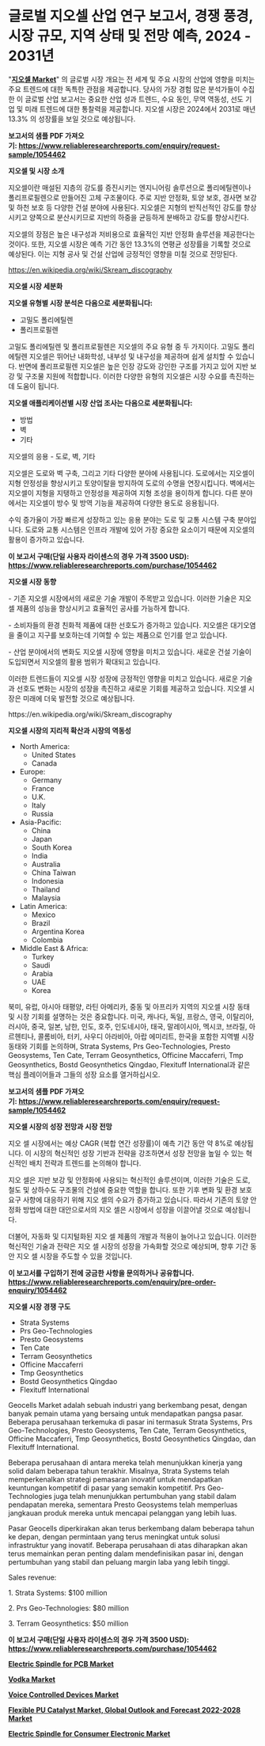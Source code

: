 <p><h1>글로벌 지오셀 산업 연구 보고서, 경쟁 풍경, 시장 규모, 지역 상태 및 전망 예측, 2024 - 2031년</h1></p><p>"<strong><a href="https://www.reliableresearchreports.com/geocells-r1054462">지오셀 Market</a></strong>" 의 글로벌 시장 개요는 전 세계 및 주요 시장의 산업에 영향을 미치는 주요 트렌드에 대한 독특한 관점을 제공합니다. 당사의 가장 경험 많은 분석가들이 수집한 이 글로벌 산업 보고서는 중요한 산업 성과 트렌드, 수요 동인, 무역 역동성, 선도 기업 및 미래 트렌드에 대한 통찰력을 제공합니다. 지오셀 시장은 2024에서 2031로 매년 13.3% 의 성장률을 보일 것으로 예상됩니다.</p>
<p><strong>보고서의 샘플 PDF 가져오기:&nbsp;<a href="https://www.reliableresearchreports.com/enquiry/request-sample/1054462">https://www.reliableresearchreports.com/enquiry/request-sample/1054462</a></strong></p>
<p><strong>지오셀 및 시장 소개</strong></p>
<p><p>지오셀이란 매설된 지층의 강도를 증진시키는 엔지니어링 솔루션으로 폴리에틸렌이나 폴리프로필렌으로 만들어진 고체 구조물이다. 주로 지반 안정화, 토양 보호, 경사면 보강 및 하천 보호 등 다양한 건설 분야에 사용된다. 지오셀은 지형의 반직선적인 강도를 향상시키고 양쪽으로 분산시키므로 지반의 하중을 균등하게 분배하고 강도를 향상시킨다.</p><p>지오셀의 장점은 높은 내구성과 저비용으로 효율적인 지반 안정화 솔루션을 제공한다는 것이다. 또한, 지오셀 시장은 예측 기간 동안 13.3%의 연평균 성장률을 기록할 것으로 예상된다. 이는 지형 공사 및 건설 산업에 긍정적인 영향을 미칠 것으로 전망된다.</p></p>
<p><a href="https://en.wikipedia.org/wiki/Skream_discography">https://en.wikipedia.org/wiki/Skream_discography</a></p>
<p><strong>지오셀 시장 세분화</strong></p>
<p><strong>지오셀 유형별 시장 분석은 다음으로 세분화됩니다:</strong></p>
<p><ul><li>고밀도 폴리에틸렌</li><li>폴리프로필렌</li></ul></p>
<p><p>고밀도 폴리에틸렌 및 폴리프로필렌은 지오셀의 주요 유형 중 두 가지이다. 고밀도 폴리에틸렌 지오셀은 뛰어난 내화학성, 내부성 및 내구성을 제공하며 쉽게 설치할 수 있습니다. 반면에 폴리프로필렌 지오셀은 높은 인장 강도와 강인한 구조를 가지고 있어 지반 보강 및 구조물 지원에 적합합니다. 이러한 다양한 유형의 지오셀은 시장 수요를 촉진하는 데 도움이 됩니다.</p></p>
<p><strong>지오셀 애플리케이션별 시장 산업 조사는 다음으로 세분화됩니다:</strong></p>
<p><ul><li>방법</li><li>벽</li><li>기타</li></ul></p>
<p><p>지오셀의 응용 - 도로, 벽, 기타</p><p>지오셀은 도로와 벽 구축, 그리고 기타 다양한 분야에 사용됩니다. 도로에서는 지오셀이 지형 안정성을 향상시키고 토양이탈을 방지하여 도로의 수명을 연장시킵니다. 벽에서는 지오셀이 지형을 지탱하고 안정성을 제공하여 지형 조성을 용이하게 합니다. 다른 분야에서는 지오셀이 방수 및 방역 기능을 제공하여 다양한 용도로 응용됩니다.</p><p>수익 증가율이 가장 빠르게 성장하고 있는 응용 분야는 도로 및 교통 시스템 구축 분야입니다. 도로와 교통 시스템은 인프라 개발에 있어 가장 중요한 요소이기 때문에 지오셀의 활용이 증가하고 있습니다.</p></p>
<p><strong>이 보고서 구매(단일 사용자 라이센스의 경우 가격 3500 USD): <a href="https://www.reliableresearchreports.com/purchase/1054462">https://www.reliableresearchreports.com/purchase/1054462</a></strong></p>
<p><strong>지오셀 시장 동향</strong></p>
<p><p>- 기존 지오셀 시장에서의 새로운 기술 개발이 주목받고 있습니다. 이러한 기술은 지오셀 제품의 성능을 향상시키고 효율적인 공사를 가능하게 합니다.</p><p>- 소비자들의 환경 친화적 제품에 대한 선호도가 증가하고 있습니다. 지오셀은 대기오염을 줄이고 지구를 보호하는데 기여할 수 있는 제품으로 인기를 얻고 있습니다.</p><p>- 산업 분야에서의 변화도 지오셀 시장에 영향을 미치고 있습니다. 새로운 건설 기술이 도입되면서 지오셀의 활용 범위가 확대되고 있습니다.</p><p>이러한 트렌드들이 지오셀 시장 성장에 긍정적인 영향을 미치고 있습니다. 새로운 기술과 선호도 변화는 시장의 성장을 촉진하고 새로운 기회를 제공하고 있습니다. 지오셀 시장은 미래에 더욱 발전할 것으로 예상됩니다.</p></p>
<p>https://en.wikipedia.org/wiki/Skream_discography</p>
<p><strong>지오셀 시장의 지리적 확산과 시장의 역동성</strong></p>
<p><ul>
    <li>
        North America:
        <ul>
            <li>United States</li>
            <li>Canada</li>
        </ul>
    </li>
    <li>
        Europe:
        <ul>
            <li>Germany</li>
            <li>France</li>
            <li>U.K.</li>
            <li>Italy</li>
            <li>Russia</li>
        </ul>
    </li>
    <li>
        Asia-Pacific:
        <ul>
            <li>China</li>
            <li>Japan</li>
            <li>South Korea</li>
            <li>India</li>
            <li>Australia</li>
            <li>China Taiwan</li>
            <li>Indonesia</li>
            <li>Thailand</li>
            <li>Malaysia</li>
        </ul>
    </li>
    <li>
        Latin America:
        <ul>
            <li>Mexico</li>
            <li>Brazil</li>
            <li>Argentina Korea</li>
            <li>Colombia</li>
        </ul>
    </li>
    <li>
        Middle East & Africa:
        <ul>
            <li>Turkey</li>
            <li>Saudi</li>
            <li>Arabia</li>
            <li>UAE</li>
            <li>Korea</li>
        </ul>
    </li>
    </ul></p>
<p><p>북미, 유럽, 아시아 태평양, 라틴 아메리카, 중동 및 아프리카 지역의 지오셀 시장 동태 및 시장 기회를 설명하는 것은 중요합니다. 미국, 캐나다, 독일, 프랑스, 영국, 이탈리아, 러시아, 중국, 일본, 남한, 인도, 호주, 인도네시아, 태국, 말레이시아, 멕시코, 브라질, 아르헨티나, 콜롬비아, 터키, 사우디 아라비아, 아랍 에미리트, 한국을 포함한 지역별 시장 동태와 기회를 논의하며, Strata Systems, Prs Geo-Technologies, Presto Geosystems, Ten Cate, Terram Geosynthetics, Officine Maccaferri, Tmp Geosynthetics, Bostd Geosynthetics Qingdao, Flexituff International과 같은 핵심 플레이어들과 그들의 성장 요소를 열거하십시오.</p></p>
<p><strong>보고서의 샘플 PDF 가져오기:&nbsp;<a href="https://www.reliableresearchreports.com/enquiry/request-sample/1054462">https://www.reliableresearchreports.com/enquiry/request-sample/1054462</a></strong></p>
<p><strong>지오셀 시장의 성장 전망과 시장 전망</strong></p>
<p><p>지오 셀 시장에서는 예상 CAGR (복합 연간 성장률)이 예측 기간 동안 약 8%로 예상됩니다. 이 시장의 혁신적인 성장 기반과 전략을 강조하면서 성장 전망을 높일 수 있는 혁신적인 배치 전략과 트렌드를 논의해야 합니다.</p><p>지오 셀은 지반 보강 및 안정화에 사용되는 혁신적인 솔루션이며, 이러한 기술은 도로, 철도 및 상하수도 구조물의 건설에 중요한 역할을 합니다. 또한 기후 변화 및 환경 보호 요구 사항에 대응하기 위해 지오 셀의 수요가 증가하고 있습니다. 따라서 기존의 토양 안정화 방법에 대한 대안으로서의 지오 셀은 시장에서 성장을 이끌어낼 것으로 예상됩니다.</p><p>더불어, 자동화 및 디지털화된 지오 셀 제품의 개발과 적용이 늘어나고 있습니다. 이러한 혁신적인 기술과 전략은 지오 셀 시장의 성장을 가속화할 것으로 예상되며, 향후 기간 동안 지오 셀 시장을 주도할 수 있을 것입니다.</p></p>
<p><strong>이 보고서를 구입하기 전에 궁금한 사항을 문의하거나 공유합니다. <a href="https://www.reliableresearchreports.com/enquiry/pre-order-enquiry/1054462">https://www.reliableresearchreports.com/enquiry/pre-order-enquiry/1054462</a></strong></p>
<p><strong>지오셀 시장 경쟁 구도</strong></p>
<p><ul><li>Strata Systems</li><li>Prs Geo-Technologies</li><li>Presto Geosystems</li><li>Ten Cate</li><li>Terram Geosynthetics</li><li>Officine Maccaferri</li><li>Tmp Geosynthetics</li><li>Bostd Geosynthetics Qingdao</li><li>Flexituff International</li></ul></p>
<p><p>Geocells Market adalah sebuah industri yang berkembang pesat, dengan banyak pemain utama yang bersaing untuk mendapatkan pangsa pasar. Beberapa perusahaan terkemuka di pasar ini termasuk Strata Systems, Prs Geo-Technologies, Presto Geosystems, Ten Cate, Terram Geosynthetics, Officine Maccaferri, Tmp Geosynthetics, Bostd Geosynthetics Qingdao, dan Flexituff International.</p><p>Beberapa perusahaan di antara mereka telah menunjukkan kinerja yang solid dalam beberapa tahun terakhir. Misalnya, Strata Systems telah memperkenalkan strategi pemasaran inovatif untuk mendapatkan keuntungan kompetitif di pasar yang semakin kompetitif. Prs Geo-Technologies juga telah menunjukkan pertumbuhan yang stabil dalam pendapatan mereka, sementara Presto Geosystems telah memperluas jangkauan produk mereka untuk mencapai pelanggan yang lebih luas.</p><p>Pasar Geocells diperkirakan akan terus berkembang dalam beberapa tahun ke depan, dengan permintaan yang terus meningkat untuk solusi infrastruktur yang inovatif. Beberapa perusahaan di atas diharapkan akan terus memainkan peran penting dalam mendefinisikan pasar ini, dengan pertumbuhan yang stabil dan peluang margin laba yang lebih tinggi.</p><p>Sales revenue:</p><p>1. Strata Systems: $100 million</p><p>2. Prs Geo-Technologies: $80 million</p><p>3. Terram Geosynthetics: $50 million</p></p>
<p><strong>이 보고서 구매(단일 사용자 라이센스의 경우 가격 3500 USD): <a href="https://www.reliableresearchreports.com/purchase/1054462">https://www.reliableresearchreports.com/purchase/1054462</a></strong></p>
<p><strong><p><a href="https://www.linkedin.com/pulse/electric-spindle-pcb-market-share-analysis-flagshipin-szysf?trackingId=owcHd1YbQv6coLLedBRvxw%3D%3D">Electric Spindle for PCB Market</a></p><p><a href="https://github.com/RichRobinson5/Market-Research-Report-List-6/blob/main/vodka-market.md">Vodka Market</a></p><p><a href="https://github.com/gdfhhhj/Market-Research-Report-List-6/blob/main/voice-controlled-devices-market.md">Voice Controlled Devices Market</a></p><p><a href="https://www.linkedin.com/pulse/global-flexible-pu-catalyst-market-outlook-forecast-2022-2028-zs7ye?trackingId=PN%2F02YeuRgeP2xVpXJAqow%3D%3D">Flexible PU Catalyst Market, Global Outlook and Forecast 2022-2028 Market</a></p><p><a href="https://www.linkedin.com/pulse/electric-spindle-consumer-electronic-market-outlook-mpimf?trackingId=N0R6JzFLSgqjE2OulcIDKQ%3D%3D">Electric Spindle for Consumer Electronic Market</a></p></strong></p>
<p></p>